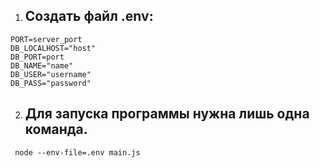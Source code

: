 1) ## Создать файл .env:
```
PORT=server_port
DB_LOCALHOST="host"
DB_PORT=port
DB_NAME="name"
DB_USER="username"
DB_PASS="password"
```

2) ## Для запуска программы нужна лишь одна команда.
```
 node --env-file=.env main.js
```
